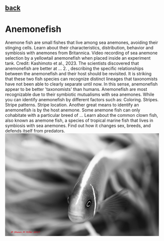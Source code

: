 ## [back](../index.md) 
# Anemonefish
Anemone fish are small fishes that live among sea anemones, avoiding their stinging cells. Learn about their characteristics, distribution, behavior and symbiosis with anemones from Britannica. Video recording of sea anemone selection by a yellowtail anemonefish when placed inside an experiment tank. Credit: Kashimoto et al., 2023. The scientists discovered that anemonefish are better at ... 2. , describing the specific relationships between the anemonefish and their host should be revisited. It is striking that these two fish species can recognize distinct lineages that taxonomists have not been able to clearly separate until now. In this sense, anemonefish appear to be better 'taxonomists' than humans. Anemonefish are most recognizable due to their symbiotic mutualisms with sea anemones. While you can identify anemonefish by different factors such as: Coloring. Stripes. Stripe patterns. Stripe location. Another great means to identify an anemonefish is by the host anemone. Some anemone fish can only cohabitate with a particular breed of ... Learn about the common clown fish, also known as anemone fish, a species of tropical marine fish that lives in symbiosis with sea anemones. Find out how it changes sex, breeds, and defends itself from predators.
![zdjecie ryby :)](../fotki/Anemonefish.jpg)
